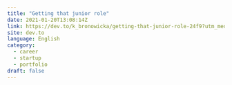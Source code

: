 ```yaml
---
title: "Getting that junior role"
date: 2021-01-20T13:08:14Z
link: https://dev.to/k_bronowicka/getting-that-junior-role-24f9?utm_medium=RSS&utm_source=news.12bit.vn
site: dev.to
language: English
category:
  - career
  - startup
  - portfolio
draft: false
---
```

